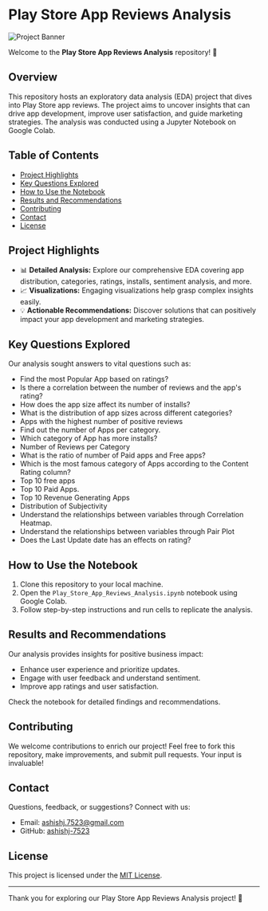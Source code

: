 # Play Store App Reviews Analysis

![Project Banner](https://cdn.pixabay.com/photo/2018/10/11/21/24/space-3746923_1280.jpg) <!-- Attractive space-themed banner image -->

Welcome to the **Play Store App Reviews Analysis** repository! 🚀

## Overview

This repository hosts an exploratory data analysis (EDA) project that dives into Play Store app reviews. The project aims to uncover insights that can drive app development, improve user satisfaction, and guide marketing strategies. The analysis was conducted using a Jupyter Notebook on Google Colab.

## Table of Contents

- [Project Highlights](#project-highlights)
- [Key Questions Explored](#key-questions-explored)
- [How to Use the Notebook](#how-to-use-the-notebook)
- [Results and Recommendations](#results-and-recommendations)
- [Contributing](#contributing)
- [Contact](#contact)
- [License](#license)

## Project Highlights

- 📊 **Detailed Analysis:** Explore our comprehensive EDA covering app distribution, categories, ratings, installs, sentiment analysis, and more.
- 📈 **Visualizations:** Engaging visualizations help grasp complex insights easily.
- 💡 **Actionable Recommendations:** Discover solutions that can positively impact your app development and marketing strategies.

## Key Questions Explored

Our analysis sought answers to vital questions such as:

 - Find the most Popular App based on ratings?
 - Is there a correlation between the number of reviews and the app's rating?
 - How does the app size affect its number of installs?
 - What is the distribution of app sizes across different categories?
 - Apps with the highest number of positive reviews
 - Find out the number of Apps per category.
 - Which category of App has more installs?
 - Number of Reviews per Category
 - What is the ratio of number of Paid apps and Free apps?
 - Which is the most famous category of Apps according to the Content Rating column?
 - Top 10 free apps
 - Top 10 Paid Apps.
 - Top 10 Revenue Generating Apps
 - Distribution of Subjectivity
 - Understand the relationships between variables through Correlation Heatmap.
 - Understand the relationships between variables through Pair Plot
 - Does the Last Update date has an effects on rating?


## How to Use the Notebook

1. Clone this repository to your local machine.
2. Open the `Play_Store_App_Reviews_Analysis.ipynb` notebook using Google Colab.
3. Follow step-by-step instructions and run cells to replicate the analysis.

## Results and Recommendations

Our analysis provides insights for positive business impact:
- Enhance user experience and prioritize updates.
- Engage with user feedback and understand sentiment.
- Improve app ratings and user satisfaction.

Check the notebook for detailed findings and recommendations.

## Contributing

We welcome contributions to enrich our project! Feel free to fork this repository, make improvements, and submit pull requests. Your input is invaluable!

## Contact

Questions, feedback, or suggestions? Connect with us:
- Email: [ashishj.7523@gmail.com](ashishj.7523@gmail.com)
- GitHub: [ashishj-7523](https://github.com/ashishj-7523)

## License

This project is licensed under the [MIT License](LICENSE).

---

Thank you for exploring our Play Store App Reviews Analysis project! 🎉
